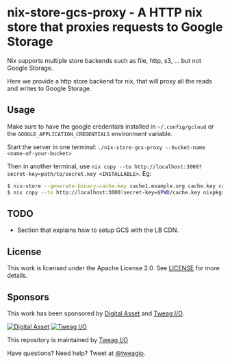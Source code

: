 # nix-store-gcs-proxy - A HTTP nix store that proxies requests to Google Storage

Nix supports multiple store backends such as file, http, s3, ... but not
Google Storage.

Here we provide a http store backend for nix, that will proxy all the reads
and writes to Google Storage.

## Usage

Make sure to have the google credentials installed in `~/.config/gcloud` or
the `GOOGLE_APPLICATION_CREDENTIALS` environment variable.

Start the server in one terminal: `./nix-store-gcs-proxy --bucket-name
<name-of-your-bucket>`

Then in another terminal, use `nix copy --to http://localhost:3000?secret-key=path/to/secret.key <INSTALLABLE>`. Eg:

```sh
$ nix-store --generate-binary-cache-key cache1.example.org cache.key cache.pub
$ nix copy --to http://localhost:3000?secret-key=$PWD/cache.key nixpkgs.hello
```

## TODO

* Section that explains how to setup GCS with the LB CDN.

## License

This work is licensed under the Apache License 2.0.
See [LICENSE](LICENSE) for more details.

## Sponsors

This work has been sponsored by [Digital Asset](https://digitalasset.com) and [Tweag I/O](https://tweag.io).

[![Digital Asset](https://avatars1.githubusercontent.com/u/9829909?s=200&v=4)](http://digitalasset.com)
[![Tweag I/O](https://avatars1.githubusercontent.com/u/6057932?s=200&v=4)](https://tweag.io)

This repository is maintained by [Tweag I/O](http://tweag.io)

Have questions? Need help? Tweet at
[@tweagio](http://twitter.com/tweagio).
